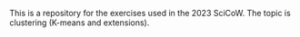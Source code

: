 This is a repository for the exercises used in the 2023 SciCoW. The topic is clustering (K-means and extensions).
